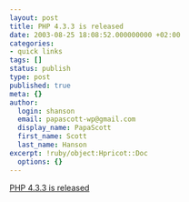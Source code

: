 ```yaml
---
layout: post
title: PHP 4.3.3 is released
date: 2003-08-25 18:08:52.000000000 +02:00
categories:
- quick links
tags: []
status: publish
type: post
published: true
meta: {}
author:
  login: shanson
  email: papascott-wp@gmail.com
  display_name: PapaScott
  first_name: Scott
  last_name: Hanson
excerpt: !ruby/object:Hpricot::Doc
  options: {}
---
```

<p><a title="We love bug fixes, yes we do!" href="http://www.php.net/release_4_3_3.php">PHP 4.3.3 is released</a></p>
